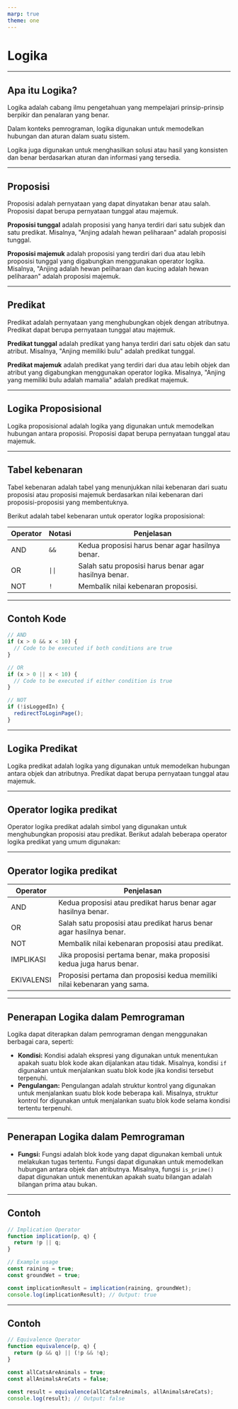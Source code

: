 ```yaml
---
marp: true
theme: one
---
```


# Logika

---

## Apa itu Logika?

Logika adalah cabang ilmu pengetahuan yang mempelajari prinsip-prinsip berpikir dan penalaran yang benar.

Dalam konteks pemrograman, logika digunakan untuk memodelkan hubungan dan aturan dalam suatu sistem.

Logika juga digunakan untuk menghasilkan solusi atau hasil yang konsisten dan benar berdasarkan aturan dan informasi yang tersedia.

---

## Proposisi

Proposisi adalah pernyataan yang dapat dinyatakan benar atau salah. Proposisi dapat berupa pernyataan tunggal atau majemuk.

**Proposisi tunggal** adalah proposisi yang hanya terdiri dari satu subjek dan satu predikat. Misalnya, "Anjing adalah hewan peliharaan" adalah proposisi tunggal.

**Proposisi majemuk** adalah proposisi yang terdiri dari dua atau lebih proposisi tunggal yang digabungkan menggunakan operator logika. Misalnya, "Anjing adalah hewan peliharaan dan kucing adalah hewan peliharaan" adalah proposisi majemuk.

---

## Predikat

Predikat adalah pernyataan yang menghubungkan objek dengan atributnya. Predikat dapat berupa pernyataan tunggal atau majemuk.

**Predikat tunggal** adalah predikat yang hanya terdiri dari satu objek dan satu atribut. Misalnya, "Anjing memiliki bulu" adalah predikat tunggal.

**Predikat majemuk** adalah predikat yang terdiri dari dua atau lebih objek dan atribut yang digabungkan menggunakan operator logika. Misalnya, "Anjing yang memiliki bulu adalah mamalia" adalah predikat majemuk.

---

## Logika Proposisional

Logika proposisional adalah logika yang digunakan untuk memodelkan hubungan antara proposisi. Proposisi dapat berupa pernyataan tunggal atau majemuk.

---

## Tabel kebenaran

Tabel kebenaran adalah tabel yang menunjukkan nilai kebenaran dari suatu proposisi atau proposisi majemuk berdasarkan nilai kebenaran dari proposisi-proposisi yang membentuknya.

Berikut adalah tabel kebenaran untuk operator logika proposisional:

| Operator | Notasi | Penjelasan                                            |
| -------- | ------ | ----------------------------------------------------- |
| AND      | `&&`   | Kedua proposisi harus benar agar hasilnya benar.      |
| OR       | `\|\|` | Salah satu proposisi harus benar agar hasilnya benar. |
| NOT      | `!`    | Membalik nilai kebenaran proposisi.                   |

---

## Contoh Kode

```js
// AND
if (x > 0 && x < 10) {
  // Code to be executed if both conditions are true
}

// OR
if (x > 0 || x < 10) {
  // Code to be executed if either condition is true
}

// NOT
if (!isLoggedIn) {
  redirectToLoginPage();
}
```

---

## Logika Predikat

Logika predikat adalah logika yang digunakan untuk memodelkan hubungan antara objek dan atributnya. Predikat dapat berupa pernyataan tunggal atau majemuk.

---

## Operator logika predikat

Operator logika predikat adalah simbol yang digunakan untuk menghubungkan proposisi atau predikat. Berikut adalah beberapa operator logika predikat yang umum digunakan:

---

## Operator logika predikat

| Operator   | Penjelasan                                                                |
| ---------- | ------------------------------------------------------------------------- |
| AND        | Kedua proposisi atau predikat harus benar agar hasilnya benar.            |
| OR         | Salah satu proposisi atau predikat harus benar agar hasilnya benar.       |
| NOT        | Membalik nilai kebenaran proposisi atau predikat.                         |
| IMPLIKASI  | Jika proposisi pertama benar, maka proposisi kedua juga harus benar.      |
| EKIVALENSI | Proposisi pertama dan proposisi kedua memiliki nilai kebenaran yang sama. |

---

## Penerapan Logika dalam Pemrograman

Logika dapat diterapkan dalam pemrograman dengan menggunakan berbagai cara, seperti:

- **Kondisi:** Kondisi adalah ekspresi yang digunakan untuk menentukan apakah suatu blok kode akan dijalankan atau tidak. Misalnya, kondisi `if` digunakan untuk menjalankan suatu blok kode jika kondisi tersebut terpenuhi.
- **Pengulangan:** Pengulangan adalah struktur kontrol yang digunakan untuk menjalankan suatu blok kode beberapa kali. Misalnya, struktur kontrol for digunakan untuk menjalankan suatu blok kode selama kondisi tertentu terpenuhi.

---

## Penerapan Logika dalam Pemrograman

- **Fungsi:** Fungsi adalah blok kode yang dapat digunakan kembali untuk melakukan tugas tertentu. Fungsi dapat digunakan untuk memodelkan hubungan antara objek dan atributnya. Misalnya, fungsi `is_prime()` dapat digunakan untuk menentukan apakah suatu bilangan adalah bilangan prima atau bukan.

---

## Contoh

```js
// Implication Operator
function implication(p, q) {
  return !p || q;
}

// Example usage
const raining = true;
const groundWet = true;

const implicationResult = implication(raining, groundWet);
console.log(implicationResult); // Output: true
```

---

## Contoh

```js
// Equivalence Operator
function equivalence(p, q) {
  return (p && q) || (!p && !q);
}

const allCatsAreAnimals = true;
const allAnimalsAreCats = false;

const result = equivalence(allCatsAreAnimals, allAnimalsAreCats);
console.log(result); // Output: false
```
